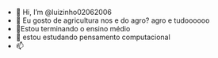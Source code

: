 - 👋 Hi, I’m @luizinho02062006
- 👀 Eu gosto de agricultura nos e do agro? agro e tudoooooo
- 🌱Estou terminando o ensino médio
- 💞️ estou estudando pensamento computacional
- 📫 

<!---
luizinho02062006/luizinho02062006 is a ✨ special ✨ repository because its `README.md` (this file) appears on your GitHub profile.
You can click the Preview link to take a look at your changes.
--->

